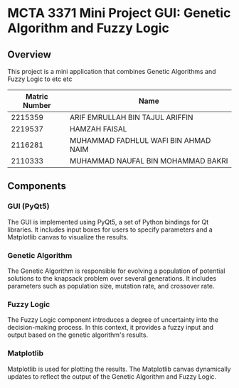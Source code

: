 # MCTA 3371 Mini Project GUI: Genetic Algorithm and Fuzzy Logic

## Overview

This project is a mini application that combines Genetic Algorithms and Fuzzy Logic to etc etc

| Matric Number | Name                                    |
|---------------|-----------------------------------------|
| 2215359       | ARIF EMRULLAH BIN TAJUL ARIFFIN        |
| 2219537       | HAMZAH FAISAL                           |
| 2116281       | MUHAMMAD FADHLUL WAFI BIN AHMAD NAIM   |
| 2110333       | MUHAMMAD NAUFAL BIN MOHAMMAD BAKRI      |


## Components

### GUI (PyQt5)

The GUI is implemented using PyQt5, a set of Python bindings for Qt libraries. It includes input boxes for users to specify parameters and a Matplotlib canvas to visualize the results.

### Genetic Algorithm

The Genetic Algorithm is responsible for evolving a population of potential solutions to the knapsack problem over several generations. It includes parameters such as population size, mutation rate, and crossover rate.

### Fuzzy Logic

The Fuzzy Logic component introduces a degree of uncertainty into the decision-making process. In this context, it provides a fuzzy input and output based on the genetic algorithm's results.

### Matplotlib

Matplotlib is used for plotting the results. The Matplotlib canvas dynamically updates to reflect the output of the Genetic Algorithm and Fuzzy Logic.

